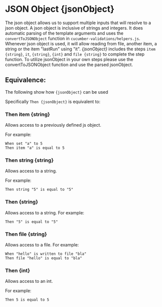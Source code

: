 # JSON Object {jsonObject}
The json object allows us to support multiple inputs that will resolve to a json object. A json object is inclusive of strings and integers.  It does automatic parsing of the template arguments and uses the `convertToJSONObject` function in `cucumber-validations/helpers.js`.  Whenever json object is used, it will allow reading from file, another item, a string or the item "lastRun" using "it".  *{jsonObject}* includes the steps `item {string}`, `it`, `{string}`, `{int}` and `file {string}` to complete the step function.  To utilize jsonObject in your own steps please use the convertToJSONObject function and use the parsed jsonObject.

## Equivalence:
The following show how `{jsonObject}` can be used

Specifically `Then {jsonObject}` is equivalent to:

### Then item {string}
Allows access to a previously defined js object.

For example:
```
When set "a" to 5
Then item "a" is equal to 5
```

### Then string {string}
Allows access to a string.

For example:
```
Then string "5" is equal to "5"
```

### Then {string}
Allows access to a string.
For example:
```
Then "5" is equal to "5"
```

### Then file {string}
Allows access to a file.
For example:

```
When "hello" is written to file "bla"
Then file "hello" is equal to "bla"
```

### Then {int}
Allows access to an int.

For example:
```
Then 5 is equal to 5
```

